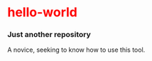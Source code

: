 


<html>
  <head>
    <style>
      h1 {
        color:red;
      }
    </style>
  </head>
  <body>
    <h1>hello-world</h1>
    <h3>Just another repository</h3>
    <p>A novice, seeking to know how to use this tool.</p> 
  </body>
</html>
